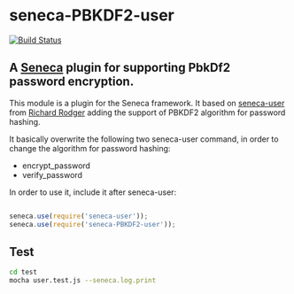 # seneca-PBKDF2-user
[![Build Status](https://travis-ci.org/piccoloaiutante/seneca-PBKDF2-user.png?branch=master)](https://travis-ci.org/piccoloaiutante/seneca-PBKDF2-user)
## A [Seneca](http://senecajs.org) plugin for supporting PbkDf2 password encryption. 

This module is a plugin for the Seneca framework. It based on [seneca-user](https://github.com/rjrodger/seneca-user) from [Richard Rodger](https://github.com/rjrodger) adding the support of PBKDF2 algorithm for password hashing.

It basically overwrite the following two seneca-user command, in order to change the algorithm for password hashing:

   * encrypt_password
   * verify_password

In order to use it,  include it after seneca-user:

```JavaScript

seneca.use(require('seneca-user'));
seneca.use(require('seneca-PBKDF2-user'));
```

## Test

```sh
cd test
mocha user.test.js --seneca.log.print
